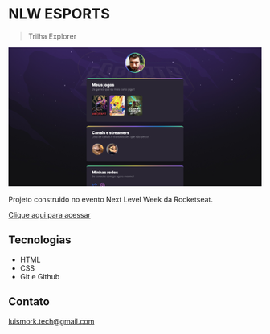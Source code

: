 # NLW ESPORTS 
> Trilha Explorer

![preview](./.github/preview.png)

Projeto construido no evento Next Level Week da Rocketseat.

[Clique aqui para acessar](https://luismork.github.io/nlw-esports-explorer/)

## Tecnologias

- HTML
- CSS
- Git e Github

## Contato

luismork.tech@gmail.com